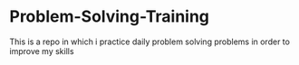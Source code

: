 # Problem-Solving-Training
This is a repo in which i practice daily problem solving problems in order to improve my skills 
